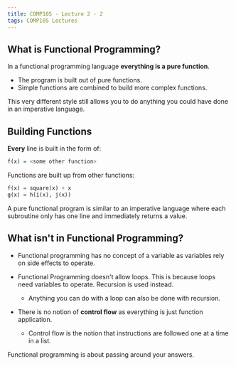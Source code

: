 ```yaml
---
title: COMP105 - Lecture 2 - 2
tags: COMP105 Lectures
---
```

## What is Functional Programming?
In a functional programming language **everything is a pure function**.

* The program is built out of pure functions.
* Simple functions are combined to build more complex functions.

This very different style still allows you to do anything you could have done in an imperative language.

## Building Functions
**Every** line is built in the form of:

```haskell
f(x) = <some other function>
```

Functions are built up from other functions:

```haskell
f(x) = square(x) + x
g(x) = h(i(x), j(x))
```

A pure functional program is similar to an imperative language where each subroutine only has one line and immediately returns a value.

## What isn't in Functional Programming?
* Functional programming has no concept of a variable as variables rely on side effects to operate.
* Functional Programming doesn't allow loops. This is because loops need variables to operate. Recursion is used instead.
	* Anything you can do with a loop can also be done with recursion.

* There is no notion of **control flow** as everything is just function application.
	* Control flow is the notion that instructions are followed one at a time in a list.

Functional programming is about passing around your answers. 